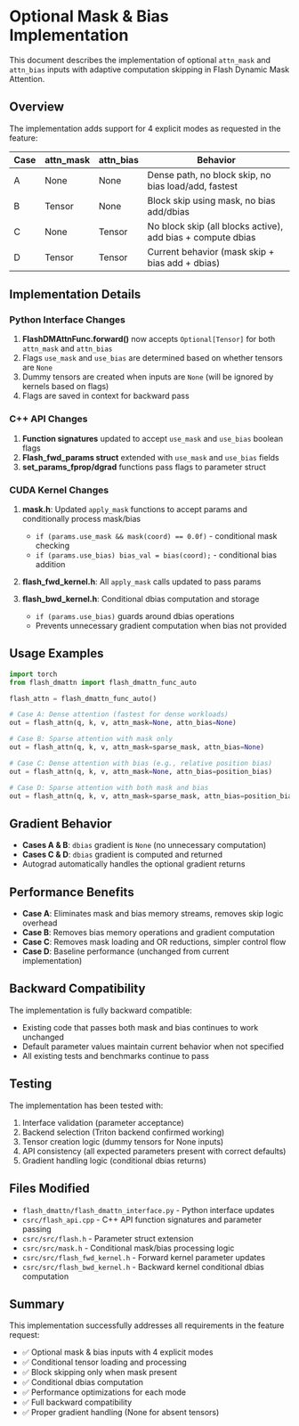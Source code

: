 # Optional Mask & Bias Implementation

This document describes the implementation of optional `attn_mask` and `attn_bias` inputs with adaptive computation skipping in Flash Dynamic Mask Attention.

## Overview

The implementation adds support for 4 explicit modes as requested in the feature:

| Case | attn_mask | attn_bias | Behavior |
|------|-----------|-----------|----------|
| A | None | None | Dense path, no block skip, no bias load/add, fastest |
| B | Tensor | None | Block skip using mask, no bias add/dbias |
| C | None | Tensor | No block skip (all blocks active), add bias + compute dbias |
| D | Tensor | Tensor | Current behavior (mask skip + bias add + dbias) |

## Implementation Details

### Python Interface Changes

1. **FlashDMAttnFunc.forward()** now accepts `Optional[Tensor]` for both `attn_mask` and `attn_bias`
2. Flags `use_mask` and `use_bias` are determined based on whether tensors are `None`
3. Dummy tensors are created when inputs are `None` (will be ignored by kernels based on flags)
4. Flags are saved in context for backward pass

### C++ API Changes

1. **Function signatures** updated to accept `use_mask` and `use_bias` boolean flags
2. **Flash_fwd_params struct** extended with `use_mask` and `use_bias` fields
3. **set_params_fprop/dgrad** functions pass flags to parameter struct

### CUDA Kernel Changes

1. **mask.h**: Updated `apply_mask` functions to accept params and conditionally process mask/bias
   - `if (params.use_mask && mask(coord) == 0.0f)` - conditional mask checking
   - `if (params.use_bias) bias_val = bias(coord);` - conditional bias addition

2. **flash_fwd_kernel.h**: All `apply_mask` calls updated to pass params
3. **flash_bwd_kernel.h**: Conditional dbias computation and storage
   - `if (params.use_bias)` guards around dbias operations
   - Prevents unnecessary gradient computation when bias not provided

## Usage Examples

```python
import torch
from flash_dmattn import flash_dmattn_func_auto

flash_attn = flash_dmattn_func_auto()

# Case A: Dense attention (fastest for dense workloads)
out = flash_attn(q, k, v, attn_mask=None, attn_bias=None)

# Case B: Sparse attention with mask only
out = flash_attn(q, k, v, attn_mask=sparse_mask, attn_bias=None)

# Case C: Dense attention with bias (e.g., relative position bias)
out = flash_attn(q, k, v, attn_mask=None, attn_bias=position_bias)

# Case D: Sparse attention with both mask and bias
out = flash_attn(q, k, v, attn_mask=sparse_mask, attn_bias=position_bias)
```

## Gradient Behavior

- **Cases A & B**: `dbias` gradient is `None` (no unnecessary computation)
- **Cases C & D**: `dbias` gradient is computed and returned
- Autograd automatically handles the optional gradient returns

## Performance Benefits

- **Case A**: Eliminates mask and bias memory streams, removes skip logic overhead
- **Case B**: Removes bias memory operations and gradient computation
- **Case C**: Removes mask loading and OR reductions, simpler control flow
- **Case D**: Baseline performance (unchanged from current implementation)

## Backward Compatibility

The implementation is fully backward compatible:
- Existing code that passes both mask and bias continues to work unchanged
- Default parameter values maintain current behavior when not specified
- All existing tests and benchmarks continue to pass

## Testing

The implementation has been tested with:
1. Interface validation (parameter acceptance)
2. Backend selection (Triton backend confirmed working)
3. Tensor creation logic (dummy tensors for None inputs)
4. API consistency (all expected parameters present with correct defaults)
5. Gradient handling logic (conditional dbias returns)

## Files Modified

- `flash_dmattn/flash_dmattn_interface.py` - Python interface updates
- `csrc/flash_api.cpp` - C++ API function signatures and parameter passing
- `csrc/src/flash.h` - Parameter struct extension
- `csrc/src/mask.h` - Conditional mask/bias processing logic
- `csrc/src/flash_fwd_kernel.h` - Forward kernel parameter updates
- `csrc/src/flash_bwd_kernel.h` - Backward kernel conditional dbias computation

## Summary

This implementation successfully addresses all requirements in the feature request:
- ✅ Optional mask & bias inputs with 4 explicit modes
- ✅ Conditional tensor loading and processing
- ✅ Block skipping only when mask present
- ✅ Conditional dbias computation
- ✅ Performance optimizations for each mode
- ✅ Full backward compatibility
- ✅ Proper gradient handling (None for absent tensors)
